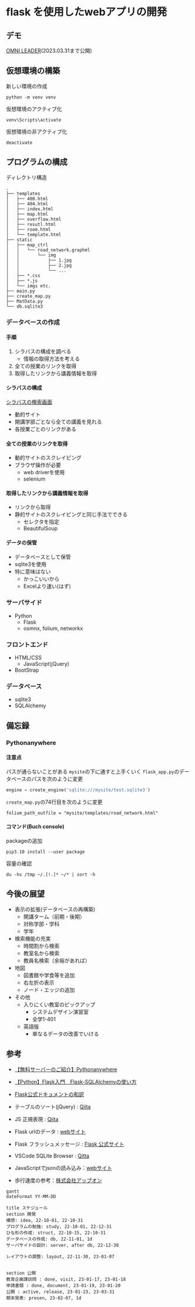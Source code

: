 # flask を使用したwebアプリの開発

## デモ
[OMNI LEADER](https://naokey.pythonanywhere.com/)(2023.03.31まで公開)

## 仮想環境の構築

新しい環境の作成
```
python -m venv venv
```

仮想環境のアクティブ化
```
venv\Scripts\activate
```

仮想環境の非アクティブ化
```
deactivate
```

## プログラムの構成
ディレクトリ構造

```
.
├── templates
│   ├── 400.html
│   ├── 404.html
│   ├── index.html
│   ├── map.html
│   ├── overflow.html
│   ├── resutl.html
│   ├── room.html
│   └── template.html
├── static
│   ├── map_ctrl
│   │   └── road_network.graphml
│   │       └── img
│   │           ├── 1.jpg
│   │           ├── 2.jpg
│   │           └── ...
│   ├── *.css
│   ├── *.js
│   └── imgs etc.
├── main.py
├── create_map.py
├── MatData.py
└── db.sqlite3
```

### データベースの作成
#### 手順

1. シラバスの構成を調べる
   - 情報の取得方法を考える
2. 全ての授業のリンクを取得
3. 取得したリンクから講義情報を取得

#### シラバスの構成

[シラバスの検索画面](http://syllabus.saitama-u.ac.jp/)
- 動的サイト
- 開講学部ごとなら全ての講義を見れる
- 各授業ごとのリンクがある

#### 全ての授業のリンクを取得

- 動的サイトのスクレイピング
- ブラウザ操作が必要
  - web driverを使用
  - selenium

#### 取得したリンクから講義情報を取得

- リンクから取得
- 静的サイトのスクレイピングと同じ手法でできる
  - セレクタを指定
  - BeautifulSoup

#### データの保管

- データベースとして保管
- sqlite3を使用
- 特に意味はない
  - かっこいいから
  - Excelより速い(はず)

### サーバサイド
- Python
  - Flask
  - osmnx, folium, networkx

### フロントエンド
- HTML/CSS
    - JavaScript(jQuery)
- BootStrap

### データベース
- sqlite3
- SQLAlchemy


## 備忘録
### Pythonanywhere
#### 注意点
パスが通らないことがある
`mysite`の下に通すと上手くいく
`flask_app.py`のデータベースのパスを次のように変更
```python
engine = create_engine('sqlite:///mysite/test.sqlite3')
```
`create_map.py`の74行目を次のように変更
```pyhton
folium_path_outfile = "mysite/templates/road_network.html"
```

#### コマンド(Buch console)
packageの追加
```
pip3.10 install --user package
```

容量の確認
```
du -hs /tmp ~/.[!.]* ~/* | sort -h
```

## 今後の展望

- 表示の拡張(データベースの再構築)
  - 開講ターム（前期・後期）
  - 対称学部・学科
  - 学年
- 検索機能の充実
  - 時間割から検索
  - 教室名から検索
  - 教員名検索（余裕があれば）
- 地図
  - 図書館や学食等を追加
  - 右左折の表示
  - ノード・エッジの追加
- その他
  - 入りにくい教室のピックアップ
    - システムデザイン演習室
    - 全学1-401
  - 英語版
    - 単なるデータの改善でいける

## 参考

- [【無料サーバーのご紹介】Pythonanywhere](https://blog.codecamp.jp/programming-free-server-1)
- [【Python】Flask入門　Flask-SQLAlchemyの使い方](https://shigeblog221.com/flask-sqlalchemy/)
- [Flask公式ドキュメントの和訳](https://msiz07-flask-docs-ja.readthedocs.io/ja/latest/quickstart.html)
- テーブルのソート(jQuery) : [Qiita](https://qiita.com/fromage-blanc/items/94b90e2b9431884ad6fc)
- JS 正規表現 : [Qiita](https://qiita.com/iLLviA/items/b6bf680cd2408edd050f)
- Flask urlのデータ : [webサイト](https://www.web-dev-qa-db-ja.com/ja/python/flask%E3%83%AA%E3%82%AF%E3%82%A8%E3%82%B9%E3%83%88%E3%81%AEurl%E3%81%AE%E3%81%95%E3%81%BE%E3%81%96%E3%81%BE%E3%81%AA%E9%83%A8%E5%88%86%E3%82%92%E5%8F%96%E5%BE%97%E3%81%99%E3%82%8B%E3%81%AB%E3%81%AF%E3%81%A9%E3%81%86%E3%81%99%E3%82%8C%E3%81%B0%E3%82%88%E3%81%84%E3%81%A7%E3%81%99%E3%81%8B%EF%BC%9F/1072136546/)
- Flask フラッシュメッセージ : [Flask 公式サイト](https://msiz07-flask-docs-ja.readthedocs.io/ja/latest/patterns/flashing.html)
- VSCode SQLite Browser : [Qitta](https://qiita.com/ritya/items/098835a96f3fcf7c6661)
- JavaScriptでjsonの読み込み：[webサイト](https://muttaan.com/js-json/)

- 歩行速度の参考：[株式会社アップオン](https://ihoujin.nagoya/gait-speed/)


```mermaid
gantt
dateFormat YY-MM-DD

title スケジュール
section 開発
構想: idea, 22-10-01, 22-10-31
プログラムの勉強: study, 22-10-01, 22-12-31
ひな形の作成: struct, 22-10-15, 22-10-31
データベースの作成: db, 22-11-01, 1d
サーバサイドの設計: server, after db, 22-12-30

レイアウトの調整: layout, 22-11-30, 23-01-07


section 公開
教育企画課訪問 : done, visit, 23-01-17, 23-01-18
申請書類 : done, document, 23-01-19, 23-01-20
公開 : active, release, 23-01-23, 23-03-31
期末発表: presen, 23-02-07, 1d


```